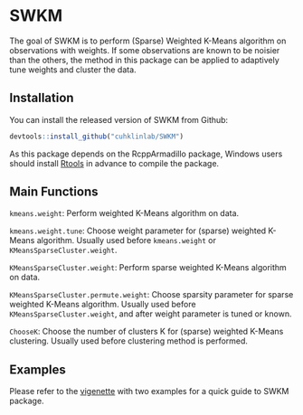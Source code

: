 
SWKM
====

The goal of SWKM is to perform (Sparse) Weighted K-Means algorithm on observations with weights. If some observations are known to be noisier than the others, the method in this package can be applied to adaptively tune weights and cluster the data.

Installation
------------

You can install the released version of SWKM from Github:

``` r
devtools::install_github("cuhklinlab/SWKM")
```

As this package depends on the RcppArmadillo package, Windows users should install [Rtools](https://cran.r-project.org/bin/windows/Rtools/) in advance to compile the package.

Main Functions
--------------

`kmeans.weight`: Perform weighted K-Means algorithm on data.

`kmeans.weight.tune`: Choose weight parameter for (sparse) weighted K-Means algorithm. Usually used before `kmeans.weight` or `KMeansSparseCluster.weight`.

`KMeansSparseCluster.weight`: Perform sparse weighted K-Means algorithm on data.

`KMeansSparseCluster.permute.weight`: Choose sparsity parameter for sparse weighted K-Means algorithm. Usually used before `KMeansSparseCluster.weight`, and after weight parameter is tuned or known.

`ChooseK`: Choose the number of clusters K for (sparse) weighted K-Means clustering. Usually used before clustering method is performed.

Examples
--------

Please refer to the [vigenette](https://github.com/cuhklinlab/SWKM/tree/master/doc) with two examples for a quick guide to SWKM package.
